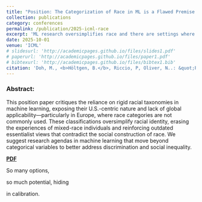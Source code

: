 ```yaml
---
title: "Position: The Categorization of Race in ML is a Flawed Premise "
collection: publications
category: conferences
permalink: /publication/2025-icml-race
excerpt: 'ML research oversimplifies race and there are settings where we need to move beyond categories.'
date: 2025-10-01
venue: 'ICML'
# slidesurl: 'http://academicpages.github.io/files/slides1.pdf'
# paperurl: 'http://academicpages.github.io/files/paper1.pdf'
# bibtexurl: 'http://academicpages.github.io/files/bibtex1.bib'
citation: 'Doh, M., <b>Höltgen, B.</b>, Riccio, P, Oliver, N..: &quot;Position: The categorization of race in ML is a flawed premise.&quot; <i>ICML</i>. 2025.'
---
```

### Abstract:
This position paper critiques the reliance on rigid racial taxonomies in machine learning, exposing their U.S.-centric nature and lack of global applicability—particularly in Europe, where race categories are not commonly used. These classifications oversimplify racial identity, erasing the experiences of mixed-race individuals and reinforcing outdated essentialist views that contradict the social construction of race. We suggest research agendas in machine learning that move beyond categorical variables to better address discrimination and social inequality.

[**PDF**]('https://icml.cc/virtual/2025/poster/40122')

So many options,

so much potential, hiding

in calibration.

